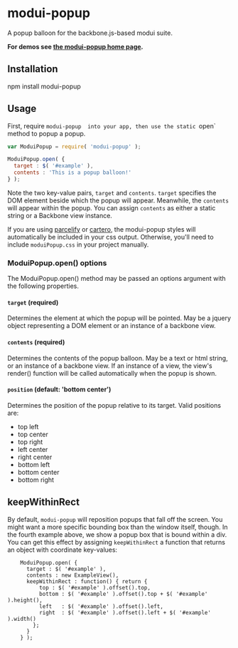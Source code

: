 # modui-popup

A popup balloon for the backbone.js-based modui suite.

__For demos see [the modui-popup home page](http://rotundasoftware.github.io/modui-popup/).__

## Installation

npm install modui-popup

## Usage

First, require `modui-popup	 into your app, then use the static `open` method to popup a popup.

```javascript
var ModuiPopup = require( 'modui-popup' );

ModuiPopup.open( {
  target : $( '#example' ),
  contents : 'This is a popup balloon!'
} );
```

Note the two key-value pairs, `target` and `contents`. `target` specifies the DOM element beside which the popup will appear. Meanwhile, the `contents` will appear within the popup. You can assign `contents` as either a static string or a Backbone view instance.

If you are using [parcelify](https://github.com/rotundasoftware/parcelify) or [cartero](https://github.com/rotundasoftware/cartero), the modui-popup styles will automatically be included in your css output. Otherwise, you'll need to include `moduiPopup.css` in your project manually.

### ModuiPopup.open() options

The ModuiPopup.open() method may be passed an options argument with the following properties.

#### `target` (required)

Determines the element at which the popup will be pointed. May be a jquery object representing a DOM element or an instance of a backbone view.

#### `contents` (required)

Determines the contents of the popup balloon. May be a text or html string, or an instance of a backbone view. If an instance of a view, the view's render() function will be called automatically when the popup is shown.

#### `position` (default: 'bottom center')

Determines the position of the popup relative to its target. Valid positions are:

* top left
* top center
* top right
* left center
* right center
* bottom left
* bottom center
* bottom right

keepWithinRect
----------------

By default, `modui-popup` will reposition popups that fall off the screen. You might want a more specific bounding box than the window itself, though. In the fourth example above, we show a popup box that is bound within a div. You can get this effect by assigning `keepWithinRect` a function that returns an object with coordinate key-values:

		ModuiPopup.open( {
		  target : $( '#example' ),
		  contents : new ExampleView(),
		  keepWithinRect : function() { return {
		      top : $( '#example' ).offset().top,
		      bottom : $( '#example' ).offset().top + $( '#example' ).height(),
		      left   : $( '#example' ).offset().left,
		      right  : $( '#example' ).offset().left + $( '#example' ).width()
		    };
		  }
		} );